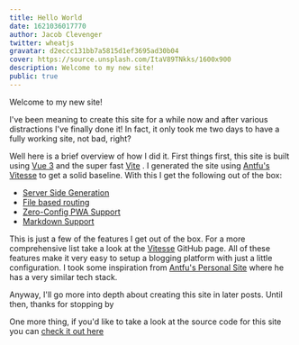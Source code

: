 ```yaml
---
title: Hello World
date: 1621036017770
author: Jacob Clevenger
twitter: wheatjs
gravatar: d2eccc131bb7a5815d1ef3695ad30b04
cover: https://source.unsplash.com/ItaV89TNkks/1600x900
description: Welcome to my new site!
public: true
---
```


Welcome to my new site!

I've been meaning to create this site for a while now and after various distractions I've finally done it! In fact,
it only took me two days to have a fully working site, not bad, right?

Well here is a brief overview of how I did it. First things first, this site is built using [Vue 3](https://v3.vuejs.org/) <vscode-icons-file-type-vue /> and the super fast
[Vite](https://vitejs.dev/) <vscode-icons-file-type-vite />. I generated the site using [Antfu's Vitesse](https://github.com/antfu/vitesse) to get a
solid baseline. With this I get the following out of the box:

- <twemoji-printer /> [Server Side Generation](https://github.com/antfu/vite-ssg)
- <twemoji-file-folder /> [File based routing](https://github.com/hannoeru/vite-plugin-pages)
- <twemoji-mobile-phone /> [Zero-Config PWA Support](https://github.com/antfu/vite-plugin-pwa)
- <twemoji-rocket /> [Markdown Support](https://github.com/antfu/vite-plugin-md)

This is just a few of the features I get out of the box. For a more comprehensive list take a look at the [Vitesse](https://github.com/antfu/vitesse)
GitHub page. All of these features make it very easy to setup a blogging platform with just a little configuration. I took some inspiration
from [Antfu's Personal Site](https://antfu.me) where he has a very similar tech stack.

Anyway, I'll go more into depth about creating this site in later posts. Until then, thanks for stopping by <twemoji-grinning-face-with-smiling-eyes />

One more thing, if you'd like to take a look at the source code for this site you can [check it out here](https://github.com/wheatjs/wheatjs.me)